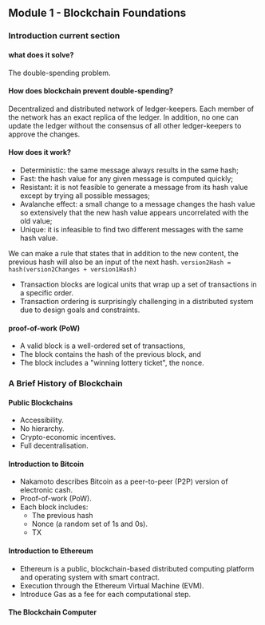 ## Module 1 - Blockchain Foundations
### Introduction current section

#### what does it solve?
The double-spending problem.

#### How does blockchain prevent double-spending?
Decentralized and distributed network of ledger-keepers. Each member of the network has an exact replica of the ledger. In addition, no one can update the ledger without the consensus of all other ledger-keepers to approve the changes. 

#### How does it work?
- Deterministic: the same message always results in the same hash;
- Fast: the hash value for any given message is computed quickly;
- Resistant: it is not feasible to generate a message from its hash value except by trying all possible messages;
- Avalanche effect: a small change to a message changes the hash value so extensively that the new hash value appears uncorrelated with the old value;
- Unique: it is infeasible to find two different messages with the same hash value.

We can make a rule that states that in addition to the new content, the previous hash will also be an input of the next hash.
`
version2Hash = hash(version2Changes + version1Hash)
`

- Transaction blocks are logical units that wrap up a set of transactions in a specific order.
- Transaction ordering is surprisingly challenging in a distributed system due to design goals and constraints.

#### proof-of-work (PoW) 
- A valid block is a well-ordered set of transactions,
- The block contains the hash of the previous block, and
- The block includes a "winning lottery ticket", the nonce.

### A Brief History of Blockchain
  
#### Public Blockchains
- Accessibility.
- No hierarchy.
- Crypto-economic incentives.
- Full decentralisation.

#### Introduction to Bitcoin
- Nakamoto describes Bitcoin as a peer-to-peer (P2P) version of electronic cash.
- Proof-of-work (PoW).
- Each block includes: 
    - The previous hash 
    - Nonce (a random set of 1s and 0s). 
    - TX 

#### Introduction to Ethereum
- Ethereum is a public, blockchain-based distributed computing platform and operating system with smart contract.
- Execution through the Ethereum Virtual Machine (EVM). 
- Introduce Gas as a fee for each computational step.

#### The Blockchain Computer




